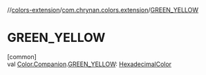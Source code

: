 //[colors-extension](../../index.md)/[com.chrynan.colors.extension](index.md)/[GREEN_YELLOW](-g-r-e-e-n_-y-e-l-l-o-w.md)

# GREEN_YELLOW

[common]\
val [Color.Companion](../../../colors-core/colors-core/com.chrynan.colors/-color/-companion/index.md).[GREEN_YELLOW](-g-r-e-e-n_-y-e-l-l-o-w.md): [HexadecimalColor](../../../colors-core/colors-core/com.chrynan.colors/-hexadecimal-color/index.md)
